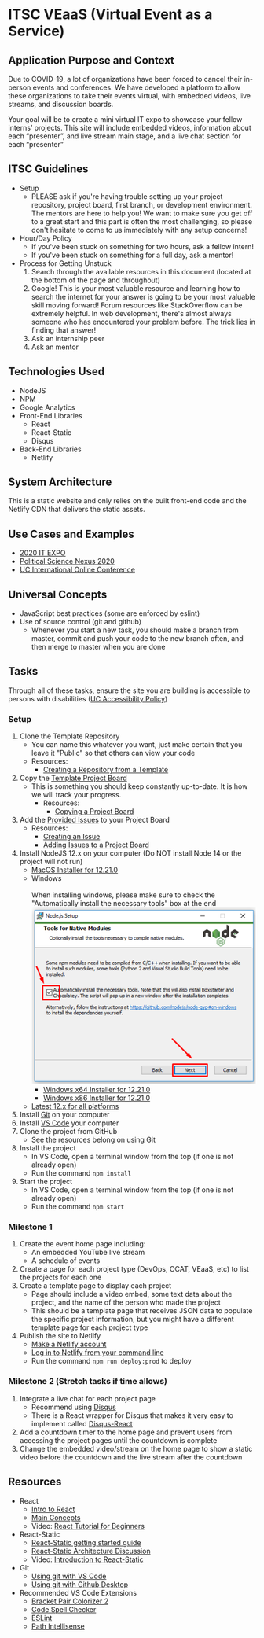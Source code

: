 # ITSC VEaaS (Virtual Event as a Service)

## Application Purpose and Context

Due to COVID-19, a lot of organizations have been forced to cancel their in-person events and conferences. We have developed a platform to allow these organizations to take their events virtual, with embedded videos, live streams, and discussion boards.

Your goal will be to create a mini virtual IT expo to showcase your fellow interns’ projects. This site will include embedded videos, information about each “presenter”, and live stream main stage, and a live chat section for each “presenter”

## ITSC Guidelines

* Setup
  * PLEASE ask if you're having trouble setting up your project repository, project board, first branch, or development environment.  The mentors are here to help you!  We want to make sure you get off to a great start and this part is often the most challenging, so please don't hesitate to come to us immediately with any setup concerns!
* Hour/Day Policy
  * If you've been stuck on something for two hours, ask a fellow intern!
  * If you've been stuck on something for a full day, ask a mentor!
* Process for Getting Unstuck
    1. Search through the available resources in this document (located at the bottom of the page and throughout)
    2. Google!  This is your most valuable resource and learning how to search the internet for your answer is going to be your most valuable skill moving forward!  Forum resources like StackOverflow can be extremely helpful.  In web development, there's almost always someone who has encountered your problem before.  The trick lies in finding that answer!
    3. Ask an internship peer
    4. Ask an mentor

## Technologies Used

* NodeJS
* NPM
* Google Analytics
* Front-End Libraries
  * React
  * React-Static
  * Disqus
* Back-End Libraries
  * Netlify

## System Architecture

This is a static website and only relies on the built front-end code and the Netlify CDN that delivers the static assets.

## Use Cases and Examples

* [2020 IT EXPO](https://itexpo20.live)
* [Political Science Nexus 2020](https://poliscinexus20.live)
* [UC International Online Conference](https://ucintlconference.live)

## Universal Concepts

* JavaScript best practices (some are enforced by eslint)
* Use of source control (git and github)
  * Whenever you start a new task, you should make a branch from master, commit and push your code to the new branch often, and then merge to master when you are done

## Tasks

Through all of these tasks, ensure the site you are building is accessible to persons with disabilities ([UC Accessibility Policy](https://www.uc.edu/about/accessibility-network/getting-started/policy.html))

### Setup

1. Clone the Template Repository
    * You can name this whatever you want, just make certain that you leave it "Public" so that others can view your code
    * Resources:
        * [Creating a Repository from a Template](https://docs.github.com/en/github/creating-cloning-and-archiving-repositories/creating-a-repository-from-a-template)
2. Copy the [Template Project Board](https://github.com/UC-ITSC/Virtual-Event-Template/projects/1)
    * This is something you should keep constantly up-to-date. It is how we will track your progress.
        * Resources:
            * [Copying a Project Board](https://docs.github.com/en/github/managing-your-work-on-github/copying-a-project-board)
3. Add the [Provided Issues](docs/issues.md) to your Project Board
    * Resources:
        * [Creating an Issue](https://docs.github.com/en/github/managing-your-work-on-github/creating-an-issue)
        * [Adding Issues to a Project Board](https://docs.github.com/en/github/managing-your-work-on-github/adding-issues-and-pull-requests-to-a-project-board#adding-issues-and-pull-requests-to-a-project-board-from-the-sidebar)
4. Install NodeJS 12.x on your computer (Do NOT install Node 14 or the project will not run)
      * [MacOS Installer for 12.21.0](https://nodejs.org/download/release/latest-v12.x/node-v12.21.0.pkg)
      * Windows<br/><br/>When installing windows, please make sure to check the "Automatically install the necessary tools" box at the end 
        <br/>![NodeJS Setup Screenshot with "Automatically install the necessary tools" box checked](./docs/install-windows-tools.png)
        * [Windows x64 Installer for 12.21.0](https://nodejs.org/download/release/latest-v12.x/node-v12.21.0-x64.msi)
        * [Windows x86 Installer for 12.21.0](https://nodejs.org/download/release/latest-v12.x/node-v12.21.0-x86.msi)
      * [Latest 12.x for all platforms](https://nodejs.org/download/release/latest-v12.x/)
5. Install [Git](https://git-scm.com/downloads) on your computer
6. Install [VS Code](https://code.visualstudio.com/) your computer
7. Clone the project from GitHub
      * See the resources belong on using Git
8. Install the project
      * In VS Code, open a terminal window from the top (if one is not already open)
      * Run the command `npm install`
9. Start the project
      * In VS Code, open a terminal window from the top (if one is not already open)
      * Run the command `npm start`

### Milestone 1

1. Create the event home page including:
   * An embedded YouTube live stream
   * A schedule of events
2. Create a page for each project type (DevOps, OCAT, VEaaS, etc) to list the projects for each one
3. Create a template page to display each project
   * Page should include a video embed, some text data about the project, and the name of the person who made the project
   * This should be a template page that receives JSON data to populate the specific project information, but you might have a different template page for each project type
4. Publish the site to Netlify
   * [Make a Netlify account](https://app.netlify.com/signup?_ga=2.152698749.579539556.1598646102-1291164933.1598024532)
   * [Log in to Netlify from your command line](https://docs.netlify.com/cli/get-started/#authentication)
   * Run the command `npm run deploy:prod` to deploy

### Milestone 2 (Stretch tasks if time allows)

1. Integrate a live chat for each project page
   * Recommend using [Disqus](https://disqus.com/)
   * There is a React wrapper for Disqus that makes it very easy to implement called [Disqus-React](https://www.npmjs.com/package/disqus-react)
2. Add a countdown timer to the home page and prevent users from accessing the project pages until the countdown is complete
3. Change the embedded video/stream on the home page to show a static video before the countdown and the live stream after the countdown

## Resources

* React
  * [Intro to React](https://reactjs.org/tutorial/tutorial.html)
  * [Main Concepts](https://reactjs.org/docs/hello-world.html)
  * Video: [React Tutorial for Beginners](https://www.youtube.com/watch?v=dGcsHMXbSOA)
* React-Static
  * [React-Static getting started guide](https://github.com/react-static/react-static/tree/master/docs)
  * [React-Static Architecture Discussion](https://medium.com/@tannerlinsley/%EF%B8%8F-introducing-react-static-a-progressive-static-site-framework-for-react-3470d2a51ebc)
  * Video: [Introduction to React-Static](https://www.youtube.com/watch?v=OqbJ5swVpDQ)
* Git
  * [Using git with VS Code](https://code.visualstudio.com/docs/editor/versioncontrol#_git-support)
  * [Using git with Github Desktop](https://docs.github.com/en/desktop/installing-and-configuring-github-desktop/getting-started-with-github-desktop)
* Recommended VS Code Extensions
  * [Bracket Pair Colorizer 2](https://marketplace.visualstudio.com/items?itemName=CoenraadS.bracket-pair-colorizer-2)
  * [Code Spell Checker](https://marketplace.visualstudio.com/items?itemName=streetsidesoftware.code-spell-checker)
  * [ESLint](https://marketplace.visualstudio.com/items?itemName=dbaeumer.vscode-eslint)
  * [Path Intellisense](https://marketplace.visualstudio.com/items?itemName=christian-kohler.path-intellisense)
